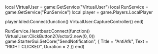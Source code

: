 local VirtualUser = game:GetService("VirtualUser")
local RunService = game:GetService("RunService")
local player = game.Players.LocalPlayer

player.Idled:Connect(function()
    VirtualUser:CaptureController()
end)

RunService.Heartbeat:Connect(function()
    VirtualUser:ClickButton2(Vector2.new(0, 0))
    game.StarterGui:SetCore("SendNotification", {
        Title = "AntiAfk",
        Text = "RIGHT CLICKED",
        Duration = 2
    })
end)
